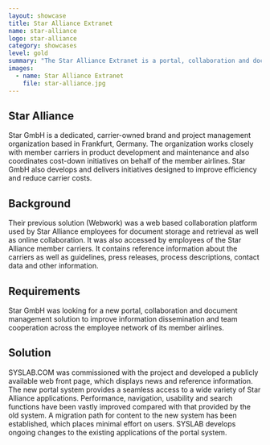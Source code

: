 ```yaml
---
layout: showcase
title: Star Alliance Extranet
name: star-alliance
logo: star-alliance
category: showcases
level: gold
summary: "The Star Alliance Extranet is a portal, collaboration and document management solution for information dissemination and team cooperation across the employee network of its member airlines."
images:
  - name: Star Alliance Extranet 
    file: star-alliance.jpg
---
```


## Star Alliance

Star GmbH is a dedicated, carrier-owned brand and project management organization based in Frankfurt, Germany. The organization works closely with member carriers in product development and maintenance and also coordinates cost-down initiatives on behalf of the member airlines. Star GmbH also develops and delivers initiatives designed to improve efficiency and reduce carrier costs.

## Background

Their previous solution (Webwork) was a web based collaboration platform used by Star Alliance employees for document storage and retrieval as well as online collaboration. It was also accessed by employees of the Star Alliance member carriers. It contains reference information about the carriers as well as guidelines, press releases, process descriptions, contact data and other information.

## Requirements

Star GmbH was looking for a new portal, collaboration and document management solution to improve information dissemination and team cooperation across the employee network of its member airlines.

## Solution

SYSLAB.COM was commissioned with the project and developed a publicly available web front page, which displays news and reference information. The new portal system provides a seamless access to a wide variety of Star Alliance applications. Performance, navigation, usability and search functions have been vastly improved compared with that provided by the old system. A migration path for content to the new system has been established, which places minimal effort on users. SYSLAB develops ongoing changes to the existing applications of the portal system.

